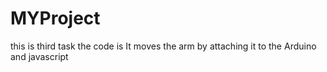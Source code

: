 # MYProject
this is third task 
the code is It moves the arm by attaching it to the Arduino and javascript

